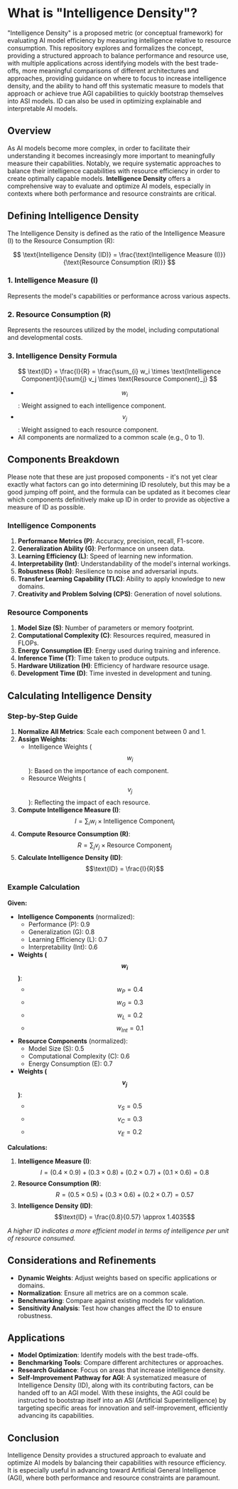 # What is "Intelligence Density"?
"Intelligence Density" is a proposed metric (or conceptual framework) for evaluating AI model efficiency by measuring intelligence relative to resource consumption. This repository explores and formalizes the concept, providing a structured approach to balance performance and resource use, with multiple applications across identifying models with the best trade-offs, more meaningful comparisons of different architectures and approaches, providing guidance on where to focus to increase intelligence density, and the ability to hand off this systematic measure to models that approach or achieve true AGI capabilities to quickly bootstrap themselves into ASI models. ID can also be used in optimizing explainable and interpretable AI models.

## Overview

As AI models become more complex, in order to facilitate their understanding it becomes increasingly more important to meaningfully measure their capabilities. Notably, we require systematic approaches to balance their intelligence capabilities with resource efficiency in order to create optimally capable models. **Intelligence Density** offers a comprehensive way to evaluate and optimize AI models, especially in contexts where both performance and resource constraints are critical.

## Defining Intelligence Density

The Intelligence Density is defined as the ratio of the Intelligence Measure (I) to the Resource Consumption (R):

$$
\text{Intelligence Density (ID)} = \frac{\text{Intelligence Measure (I)}}{\text{Resource Consumption (R)}}
$$

### 1. Intelligence Measure (I)

Represents the model's capabilities or performance across various aspects.

### 2. Resource Consumption (R)

Represents the resources utilized by the model, including computational and developmental costs.

### 3. Intelligence Density Formula

$$
\text{ID} = \frac{I}{R} = \frac{\sum_{i} w_i \times \text{Intelligence Component}i}{\sum{j} v_j \times \text{Resource Component}_j}
$$

- $$w_i$$: Weight assigned to each intelligence component.
- $$v_j$$​: Weight assigned to each resource component.
- All components are normalized to a common scale (e.g., 0 to 1).

## Components Breakdown

Please note that these are just proposed components - it's not yet clear exactly what factors can go into determining ID resolutely, but this may be a good jumping off point, and the formula can be updated as it becomes clear which components definitively make up ID in order to provide as objective a measure of ID as possible.

### Intelligence Components

1. **Performance Metrics (P)**: Accuracy, precision, recall, F1-score.
2. **Generalization Ability (G)**: Performance on unseen data.
3. **Learning Efficiency (L)**: Speed of learning new information.
4. **Interpretability (Int)**: Understandability of the model's internal workings.
5. **Robustness (Rob)**: Resilience to noise and adversarial inputs.
6. **Transfer Learning Capability (TLC)**: Ability to apply knowledge to new domains.
7. **Creativity and Problem Solving (CPS)**: Generation of novel solutions.

### Resource Components

1. **Model Size (S)**: Number of parameters or memory footprint.
2. **Computational Complexity (C)**: Resources required, measured in FLOPs.
3. **Energy Consumption (E)**: Energy used during training and inference.
4. **Inference Time (T)**: Time taken to produce outputs.
5. **Hardware Utilization (H)**: Efficiency of hardware resource usage.
6. **Development Time (D)**: Time invested in development and tuning.

## Calculating Intelligence Density

### Step-by-Step Guide

1. **Normalize All Metrics**: Scale each component between 0 and 1.
2. **Assign Weights**:
    - Intelligence Weights ($$w_i$$​): Based on the importance of each component.
    - Resource Weights ($$v_j$$​): Reflecting the impact of each resource.
3. **Compute Intelligence Measure (I)**: $$I = \sum_{i} w_i \times \text{Intelligence Component}_i$$
4. **Compute Resource Consumption (R)**: $$R = \sum_{j} v_j \times \text{Resource Component}_j$$
5. **Calculate Intelligence Density (ID)**: $$\text{ID} = \frac{I}{R}$$

### Example Calculation

**Given:**

- **Intelligence Components** (normalized):
    - Performance (P): 0.9
    - Generalization (G): 0.8
    - Learning Efficiency (L): 0.7
    - Interpretability (Int): 0.6
- **Weights ($$w_i$$​)**:
    - $$w_P = 0.4$$
    - $$w_G = 0.3$$
    - $$w_L = 0.2$$
    - $$w_{Int} = 0.1$$
- **Resource Components** (normalized):
    - Model Size (S): 0.5
    - Computational Complexity (C): 0.6
    - Energy Consumption (E): 0.7
- **Weights ($$v_j$$)**:
    - $$v_S = 0.5$$
    - $$v_C = 0.3$$
    - $$v_E = 0.2$$

**Calculations:**

1. **Intelligence Measure (I)**: $$I = (0.4 \times 0.9) + (0.3 \times 0.8) + (0.2 \times 0.7) + (0.1 \times 0.6) = 0.8$$
2. **Resource Consumption (R)**: $$R = (0.5 \times 0.5) + (0.3 \times 0.6) + (0.2 \times 0.7) = 0.57$$
3. **Intelligence Density (ID)**: $$\text{ID} = \frac{0.8}{0.57} \approx 1.4035$$

*A higher ID indicates a more efficient model in terms of intelligence per unit of resource consumed.*

## Considerations and Refinements

- **Dynamic Weights**: Adjust weights based on specific applications or domains.
- **Normalization**: Ensure all metrics are on a common scale.
- **Benchmarking**: Compare against existing models for validation.
- **Sensitivity Analysis**: Test how changes affect the ID to ensure robustness.

## Applications

- **Model Optimization**: Identify models with the best trade-offs.
- **Benchmarking Tools**: Compare different architectures or approaches.
- **Research Guidance**: Focus on areas that increase intelligence density.
- **Self-Improvement Pathway for AGI**: A systematized measure of Intelligence Density (ID), along with its contributing factors, can be handed off to an AGI model. With these insights, the AGI could be instructed to bootstrap itself into an ASI (Artificial Superintelligence) by targeting specific areas for innovation and self-improvement, efficiently advancing its capabilities.

## Conclusion

Intelligence Density provides a structured approach to evaluate and optimize AI models by balancing their capabilities with resource efficiency. It is especially useful in advancing toward Artificial General Intelligence (AGI), where both performance and resource constraints are paramount.
